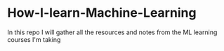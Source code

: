 # How-I-learn-Machine-Learning
In this repo I will gather all the resources and notes from the ML learning courses I'm taking
